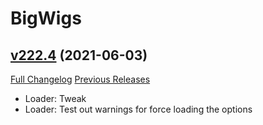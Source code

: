 # BigWigs

## [v222.4](https://github.com/BigWigsMods/BigWigs/tree/v222.4) (2021-06-03)
[Full Changelog](https://github.com/BigWigsMods/BigWigs/compare/v222.3...v222.4) [Previous Releases](https://github.com/BigWigsMods/BigWigs/releases)

- Loader: Tweak  
- Loader: Test out warnings for force loading the options  
